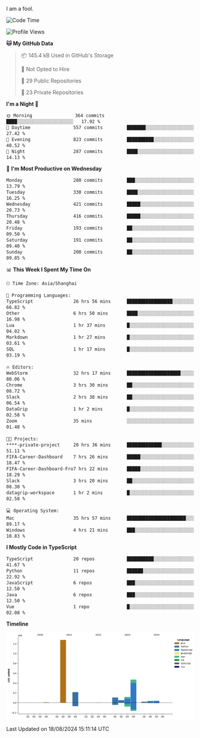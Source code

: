 I am a fool.

<!--START_SECTION:waka-->
![Code Time](http://img.shields.io/badge/Code%20Time-1%2C675%20hrs%2058%20mins-blue)

![Profile Views](http://img.shields.io/badge/Profile%20Views-8-blue)

**🐱 My GitHub Data** 

> 📦 145.4 kB Used in GitHub's Storage 
 > 
> 🚫 Not Opted to Hire
 > 
> 📜 29 Public Repositories 
 > 
> 🔑 23 Private Repositories 
 > 
**I'm a Night 🦉** 

```text
🌞 Morning                364 commits         ████░░░░░░░░░░░░░░░░░░░░░   17.92 % 
🌆 Daytime                557 commits         ███████░░░░░░░░░░░░░░░░░░   27.42 % 
🌃 Evening                823 commits         ██████████░░░░░░░░░░░░░░░   40.52 % 
🌙 Night                  287 commits         ████░░░░░░░░░░░░░░░░░░░░░   14.13 % 
```
📅 **I'm Most Productive on Wednesday** 

```text
Monday                   280 commits         ███░░░░░░░░░░░░░░░░░░░░░░   13.79 % 
Tuesday                  330 commits         ████░░░░░░░░░░░░░░░░░░░░░   16.25 % 
Wednesday                421 commits         █████░░░░░░░░░░░░░░░░░░░░   20.73 % 
Thursday                 416 commits         █████░░░░░░░░░░░░░░░░░░░░   20.48 % 
Friday                   193 commits         ██░░░░░░░░░░░░░░░░░░░░░░░   09.50 % 
Saturday                 191 commits         ██░░░░░░░░░░░░░░░░░░░░░░░   09.40 % 
Sunday                   200 commits         ██░░░░░░░░░░░░░░░░░░░░░░░   09.85 % 
```


📊 **This Week I Spent My Time On** 

```text
🕑︎ Time Zone: Asia/Shanghai

💬 Programming Languages: 
TypeScript               26 hrs 56 mins      █████████████████░░░░░░░░   66.82 % 
Other                    6 hrs 50 mins       ████░░░░░░░░░░░░░░░░░░░░░   16.98 % 
Lua                      1 hr 37 mins        █░░░░░░░░░░░░░░░░░░░░░░░░   04.02 % 
Markdown                 1 hr 27 mins        █░░░░░░░░░░░░░░░░░░░░░░░░   03.61 % 
SQL                      1 hr 17 mins        █░░░░░░░░░░░░░░░░░░░░░░░░   03.19 % 

🔥 Editors: 
WebStorm                 32 hrs 17 mins      ████████████████████░░░░░   80.06 % 
Chrome                   3 hrs 30 mins       ██░░░░░░░░░░░░░░░░░░░░░░░   08.72 % 
Slack                    2 hrs 38 mins       ██░░░░░░░░░░░░░░░░░░░░░░░   06.54 % 
DataGrip                 1 hr 2 mins         █░░░░░░░░░░░░░░░░░░░░░░░░   02.58 % 
Zoom                     35 mins             ░░░░░░░░░░░░░░░░░░░░░░░░░   01.48 % 

🐱‍💻 Projects: 
****-private-project     20 hrs 36 mins      █████████████░░░░░░░░░░░░   51.11 % 
FIFA-Career-Dashboard    7 hrs 26 mins       █████░░░░░░░░░░░░░░░░░░░░   18.47 % 
FIFA-Career-Dashboard-Fro7 hrs 22 mins       █████░░░░░░░░░░░░░░░░░░░░   18.29 % 
Slack                    3 hrs 20 mins       ██░░░░░░░░░░░░░░░░░░░░░░░   08.30 % 
datagrip-workspace       1 hr 2 mins         █░░░░░░░░░░░░░░░░░░░░░░░░   02.58 % 

💻 Operating System: 
Mac                      35 hrs 57 mins      ██████████████████████░░░   89.17 % 
Windows                  4 hrs 21 mins       ███░░░░░░░░░░░░░░░░░░░░░░   10.83 % 
```

**I Mostly Code in TypeScript** 

```text
TypeScript               20 repos            ██████████░░░░░░░░░░░░░░░   41.67 % 
Python                   11 repos            ██████░░░░░░░░░░░░░░░░░░░   22.92 % 
JavaScript               6 repos             ███░░░░░░░░░░░░░░░░░░░░░░   12.50 % 
Java                     6 repos             ███░░░░░░░░░░░░░░░░░░░░░░   12.50 % 
Vue                      1 repo              █░░░░░░░░░░░░░░░░░░░░░░░░   02.08 % 
```



**Timeline**

![Lines of Code chart](https://raw.githubusercontent.com/VeejaLiu/VeejaLiu/master/assets/bar_graph.png)


 Last Updated on 18/08/2024 15:11:14 UTC
<!--END_SECTION:waka-->
